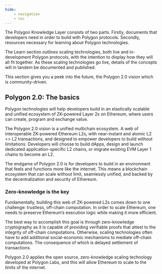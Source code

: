 ```yaml
---
hide:
	- navigation
	- toc
---
```


The Polygon Knowledge Layer consists of two parts. Firstly, documents that developers need in order to build with Polygon protocols. Secondly, resources necessary for learning about Polygon technologies.

The Learn section outlines scaling technologies, both live and in-development Polygon protocols, with the intention to display how they will all fit together. 
As these scaling technologies go live, details of the concepts will in tandem be documented and published.

This section gives you a peek into the future, the Polygon 2.0 vision which is community-driven.

## Polygon 2.0: The basics

Polygon technologies will help developers build in an elastically scalable and unified ecosystem of ZK-powered Layer 2s on Ethereum, where users can create, program and exchange value.

The Polygon 2.0 vision is a unified multichain ecosystem. A web of interoperable ZK-powered Ethereum L2s, with near-instant and atomic L2 <> L2 transactions, and designed to empower developers to build without limitations. Developers will choose to build dApps, design and launch dedicated application-specific L2 chains, or migrate existing EVM Layer 1 chains to become an L2.

The endgame of Polygon 2.0 is for developers to build in an environment that feels and functions more like the internet. This means a blockchain ecosystem that can scale without limit, seamlessly unified, and backed by the decentralization and security of Ethereum.

### Zero-knowledge is the key

Fundamentally, building this web of ZK-powered L2s comes down to one challenge: trustless, off-chain computation. In order to scale Ethereum, one needs to preserve Ethereum’s execution logic while making it more efficient. 

The best way to accomplish this goal is through zero-knowledge cryptography as it is capable of providing verifiable proofs that attest to the integrity of off-chain computations. Otherwise, scaling technologies often have to add additional social-economic mechanisms to mediate off-chain computations. The consequence of which is delayed settlement of transactions.

Polygon 2.0 applies the open source, zero-knowledge scaling technology developed at Polygon Labs, and this will allow Ethereum to scale to the limits of the internet.

